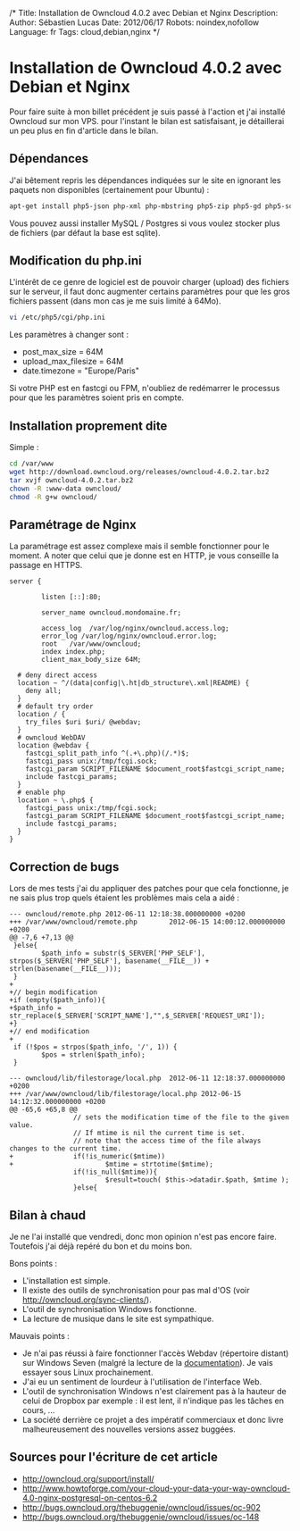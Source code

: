 /*
Title: Installation de Owncloud 4.0.2 avec Debian et Nginx
Description: 
Author: Sébastien Lucas
Date: 2012/06/17
Robots: noindex,nofollow
Language: fr
Tags: cloud,debian,nginx
*/
# Installation de Owncloud 4.0.2 avec Debian et Nginx

Pour faire suite à mon billet précédent je suis passé à l'action et j'ai installé Owncloud sur mon VPS. pour l'instant le bilan est satisfaisant, je détaillerai un peu plus en fin d'article dans le bilan.

## Dépendances

J'ai bêtement repris les dépendances indiquées sur le site en ignorant les paquets non disponibles (certainement pour Ubuntu) :
```bash
apt-get install php5-json php-xml php-mbstring php5-zip php5-gd php5-sqlite curl libcurl3 libcurl3-dev php5-curl php-pdo
```

Vous pouvez aussi installer MySQL / Postgres si vous voulez stocker plus de fichiers (par défaut la base est sqlite).
## Modification du php.ini

L'intérêt de ce genre de logiciel est de pouvoir charger (upload) des fichiers sur le serveur, il faut donc augmenter certains paramètres pour que les gros fichiers passent (dans mon cas je me suis limité à 64Mo).
```bash
vi /etc/php5/cgi/php.ini
```
Les paramètres à changer sont :
*	post_max_size = 64M
*	upload_max_filesize = 64M
*	date.timezone = "Europe/Paris"

Si votre PHP est en fastcgi ou FPM, n'oubliez de redémarrer le processus pour que les paramètres soient pris en compte.
## Installation proprement dite

Simple : 
```bash
cd /var/www
wget http://download.owncloud.org/releases/owncloud-4.0.2.tar.bz2
tar xvjf owncloud-4.0.2.tar.bz2
chown -R :www-data owncloud/
chmod -R g+w owncloud/
```
## Paramétrage de Nginx

La paramétrage est assez complexe mais il semble fonctionner pour le moment. A noter que celui que je donne est en HTTP, je vous conseille la passage en HTTPS.
```
server {

        listen [::]:80;

        server_name owncloud.mondomaine.fr;

        access_log  /var/log/nginx/owncloud.access.log;
        error_log /var/log/nginx/owncloud.error.log;
        root   /var/www/owncloud;
        index index.php;
        client_max_body_size 64M;

  # deny direct access
  location ~ ^/(data|config|\.ht|db_structure\.xml|README) {
    deny all;
  }
  # default try order
  location / {
    try_files $uri $uri/ @webdav;
  }
  # owncloud WebDAV
  location @webdav {
    fastcgi_split_path_info ^(.+\.php)(/.*)$;
    fastcgi_pass unix:/tmp/fcgi.sock;
    fastcgi_param SCRIPT_FILENAME $document_root$fastcgi_script_name;
    include fastcgi_params;
  }
  # enable php
  location ~ \.php$ {
    fastcgi_pass unix:/tmp/fcgi.sock;
    fastcgi_param SCRIPT_FILENAME $document_root$fastcgi_script_name;
    include fastcgi_params;
  }
}

```
## Correction de bugs

Lors de mes tests j'ai du appliquer des patches pour que cela fonctionne, je ne sais plus trop quels étaient les problèmes mais cela a aidé :
```
--- owncloud/remote.php 2012-06-11 12:18:38.000000000 +0200
+++ /var/www/owncloud/remote.php        2012-06-15 14:00:12.000000000 +0200
@@ -7,6 +7,13 @@
 }else{
        $path_info = substr($_SERVER['PHP_SELF'], strpos($_SERVER['PHP_SELF'], basename(__FILE__)) + strlen(basename(__FILE__)));
 }
+
+// begin modification
+if (empty($path_info)){
+$path_info = str_replace($_SERVER['SCRIPT_NAME'],"",$_SERVER['REQUEST_URI']);
+}
+// end modification
+
 if (!$pos = strpos($path_info, '/', 1)) {
        $pos = strlen($path_info);
 }
```
```
--- owncloud/lib/filestorage/local.php  2012-06-11 12:18:37.000000000 +0200
+++ /var/www/owncloud/lib/filestorage/local.php 2012-06-15 14:12:32.000000000 +0200
@@ -65,6 +65,8 @@
                // sets the modification time of the file to the given value.
                // If mtime is nil the current time is set.
                // note that the access time of the file always changes to the current time.
+               if(!is_numeric($mtime))
+                       $mtime = strtotime($mtime);
                if(!is_null($mtime)){
                        $result=touch( $this->datadir.$path, $mtime );
                }else{
```
## Bilan à chaud

Je ne l'ai installé que vendredi, donc mon opinion n'est pas encore faire. Toutefois j'ai déjà repéré du bon et du moins bon.

Bons points :
*	L'installation est simple.
*	Il existe des outils de synchronisation pour pas mal d'OS (voir http://owncloud.org/sync-clients/).
*	L'outil de synchronisation Windows fonctionne.
*	La lecture de musique dans le site est sympathique.

Mauvais points :
*	Je n'ai pas réussi à faire fonctionner l'accès Webdav (répertoire distant) sur Windows Seven (malgré la lecture de la [documentation](http://owncloud.org/support/webdav/)). Je vais essayer sous Linux prochainement.
*	J'ai eu un sentiment de lourdeur à l'utilisation de l'interface Web.
*	L'outil de synchronisation Windows n'est clairement pas à la hauteur de celui de Dropbox par exemple : il est lent, il n'indique pas les tâches en cours, ...
*	La société derrière ce projet a des impératif commerciaux et donc livre malheureusement des nouvelles versions assez buggées.

## Sources pour l'écriture de cet article

*	http://owncloud.org/support/install/
*	http://www.howtoforge.com/your-cloud-your-data-your-way-owncloud-4.0-nginx-postgresql-on-centos-6.2
*	http://bugs.owncloud.org/thebuggenie/owncloud/issues/oc-902
*	http://bugs.owncloud.org/thebuggenie/owncloud/issues/oc-148

